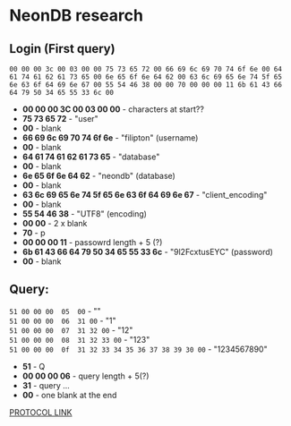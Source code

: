 # NeonDB research

## Login (First query)
`00 00 00 3c 00 03 00 00 75 73 65 72 00 66 69 6c 69 70 74 6f 6e 00 64 61 74 61 62 61 73 65 00 6e 65 6f 6e 64 62 00 63 6c 69 65 6e 74 5f 65 6e 63 6f 64 69 6e 67 00 55 54 46 38 00 00 70 00 00 00 11 6b 61 43 66 64 79 50 34 65 55 33 6c 00`

- **00 00 00 3C 00 03 00 00** - characters at start?? 
- **75 73 65 72** - "user"
- **00** - blank
- **66 69 6c 69 70 74 6f 6e** - "filipton" (username)
- **00** - blank 
- **64 61 74 61 62 61 73 65** - "database"
- **00** - blank 
- **6e 65 6f 6e 64 62** - "neondb" (database) 
- **00** - blank
- **63 6c 69 65 6e 74 5f 65 6e 63 6f 64 69 6e 67** - "client_encoding" 
- **00** - blank 
- **55 54 46 38** - "UTF8" (encoding) 
- **00 00** - 2 x blank
- **70** - p 
- **00 00 00 11** - passowrd length + 5 (?)
- **6b 61 43 66 64 79 50 34 65 55 33 6c** - "9l2FcxtusEYC" (password) 
- **00** - blank

## Query:
`51 00 00 00  05  00` - "" <br />
`51 00 00 00  06  31 00` - "1" <br />
`51 00 00 00  07  31 32 00` - "12" <br />
`51 00 00 00  08  31 32 33 00` - "123" <br />
`51 00 00 00  0f  31 32 33 34 35 36 37 38 39 30 00` - "1234567890" <br />

- **51** - Q
- **00 00 00 06** - query length  + 5(?)
- **31** - query ...
- **00** - one blank at the end

[PROTOCOL LINK](https://github.com/brianc/node-postgres/blob/master/packages/pg-protocol)
